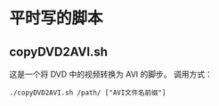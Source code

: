 
# 平时写的脚本

## copyDVD2AVI.sh

这是一个将 DVD 中的视频转换为 AVI 的脚步。
调用方式：

	./copyDVD2AVI.sh /path/ ["AVI文件名前缀"]
